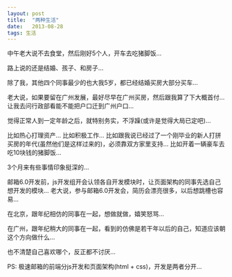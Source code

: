 ```yaml
---
layout: post
title:  "两种生活"
date:   2013-08-28
tags: 生活
---
```


中午老大说不去食堂，然后刚好5个人，开车去吃猪脚饭…

路上说的还是结婚、孩子、和房子…

除了我，其他四个同事最少的也大我5岁，都已经结婚买房大部分买车…

老大说，如果要留在广州发展，最好尽早在广州买房，然后跟我算了下大概首付…让我去问行政部看能不能把户口迁到广州户口…

觉得正常人到一定年龄之后，就特别务实，不浮躁(或许是觉得大局已定吧)…

比如热心打理资产… 比如积极工作… 比如跟我说已经过了一个刚毕业的新人打拼买房的年代(虽然他们是这样过来的)，必须靠双方家里支持… 比如开着一辆豪车去吃10块钱的猪脚饭…

3个月来有些事情印象挺深的… 

邮箱6.0开发前，js开发组开会认领各自开发模块时，让页面架构的同事先选自己想开发的模块… 老大说，参与邮箱6.0开发会，简历会漂亮很多，以后想跳槽也容易…

在北京，跟年纪相仿的同事在一起，想做就做，嬉笑怒骂…

在广州，跟年纪稍大的同事在一起，看到的仿佛是若干年以后的自己，知道应该朝这个方向做什么…

也不清楚自己喜欢哪个，反正都不讨厌…

PS: 极速邮箱的前端分js开发和页面架构(html + css)，开发是两者分开…